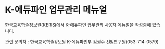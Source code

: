 # K-에듀파인 업무관리 메뉴얼

한국교육학술정보원(KERIS)에서 K-에듀파인 업무관리 사용자 메뉴얼을 작성중에 있습니다.

관련 문의처 : 한국교육학술정보원 K-에듀파인부 김권수 선임연구원(053-714-0579)
